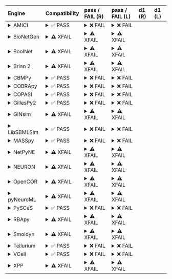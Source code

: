 | Engine                                                                                                                                     | Compatibility                                                                                                                                                                                                                                                                                                    | pass / FAIL (R)                                                                                                                                                                                                                                                                                                                                                                                                                                                                                                                                                                                                                                                                                                                                                                                                                                             | pass / FAIL (L)                                                                                                                                                                                                                                                                                                                                                                                                                                                                                                                                                              | d1 (R)   | d1 (L)   |
|:-------------------------------------------------------------------------------------------------------------------------------------------|:-----------------------------------------------------------------------------------------------------------------------------------------------------------------------------------------------------------------------------------------------------------------------------------------------------------------|:------------------------------------------------------------------------------------------------------------------------------------------------------------------------------------------------------------------------------------------------------------------------------------------------------------------------------------------------------------------------------------------------------------------------------------------------------------------------------------------------------------------------------------------------------------------------------------------------------------------------------------------------------------------------------------------------------------------------------------------------------------------------------------------------------------------------------------------------------------|:-----------------------------------------------------------------------------------------------------------------------------------------------------------------------------------------------------------------------------------------------------------------------------------------------------------------------------------------------------------------------------------------------------------------------------------------------------------------------------------------------------------------------------------------------------------------------------|:---------|:---------|
| <details><summary>AMICI</summary>https://docs.biosimulators.org/Biosimulators_AMICI/<br></details>                                         | <details><summary>&#9989; PASS</summary>The filenames '01186-sbml-l3v2.xml' and '01186-sbml-l3v2-sedml.xml' suggest the input files are ['SBML', 'SED-ML'] which is compatible with amici.<br><br>['SBML', 'SED-ML'] are compatible with amici.</details>                                                        | <details><summary>&#10060; FAIL</summary><a href="https://api.biosimulations.org/runs/6734b8375a60072d20f59f18">view</a><br><a href="https://api.biosimulations.org/results/6734b8375a60072d20f59f18/download">download</a><br><a href="https://api.biosimulations.org/logs/6734b8375a60072d20f59f18?includeOutput=true">logs</a><br><br>ERROR MESSAGE:<br>`/root/archive.omex` is not a valid COMBINE/OMEX archive.<br>  - The SED-ML file at location `./tmp525281` is invalid.<br>    - Data generator `OBJF_1` is invalid.<br>      - Variable `OBJF` is invalid.<br>        - One or more namespaces required for target `/sbml:sbml/sbml:model/fbc:listOfObjectives/fbc:objective[@fbc:id='OBJF']` are not defined. Only the following namespaces are defined for the target: `sbml`.<br><br>ERROR TYPE:<br>ValueError</details>                      | <details><summary>&#10060; FAIL</summary>ERROR MESSAGE:<br>`/root/in/01186-sbml-l3v2-sedml.omex` is not a valid COMBINE/OMEX archive.<br>  - The SED-ML file at location `./tmp737376` is invalid.<br>    - Data generator `OBJF_1` is invalid.<br>      - Variable `OBJF` is invalid.<br>        - One or more namespaces required for target `/sbml:sbml/sbml:model/fbc:listOfObjectives/fbc:objective[@fbc:id='OBJF']` are not defined. Only the following namespaces are defined for the target: `sbml`.<br><br>ERROR TYPE:<br>ValueError</details>                      |          |          |
| <details><summary>BioNetGen</summary>https://docs.biosimulators.org/Biosimulators_BioNetGen/<br></details>                                 | <details><summary>&#9888; XFAIL</summary>EXPECTED FAIL<br><br>The filenames '01186-sbml-l3v2.xml' and '01186-sbml-l3v2-sedml.xml' suggest the input files are ['SBML', 'SED-ML'] which is not compatible with bionetgen.<br><br>['BNGL', 'SED-ML'] are compatible with bionetgen.</details>                      | <details><summary>&#9888; XFAIL</summary>EXPECTED FAIL<br><br><a href="https://api.biosimulations.org/runs/6734b83c0d09353e8f109e4e">view</a><br><a href="https://api.biosimulations.org/results/6734b83c0d09353e8f109e4e/download">download</a><br><a href="https://api.biosimulations.org/logs/6734b83c0d09353e8f109e4e?includeOutput=true">logs</a><br><br>ERROR MESSAGE:<br>`/root/archive.omex` is not a valid COMBINE/OMEX archive.<br>  - The SED-ML file at location `./tmp791132` is invalid.<br>    - Data generator `OBJF_1` is invalid.<br>      - Variable `OBJF` is invalid.<br>        - One or more namespaces required for target `/sbml:sbml/sbml:model/fbc:listOfObjectives/fbc:objective[@fbc:id='OBJF']` are not defined. Only the following namespaces are defined for the target: `sbml`.<br><br>ERROR TYPE:<br>ValueError</details> | <details><summary>&#9888; XFAIL</summary>EXPECTED FAIL<br><br>ERROR MESSAGE:<br>`/root/in/01186-sbml-l3v2-sedml.omex` is not a valid COMBINE/OMEX archive.<br>  - The SED-ML file at location `./tmp713737` is invalid.<br>    - Data generator `OBJF_1` is invalid.<br>      - Variable `OBJF` is invalid.<br>        - One or more namespaces required for target `/sbml:sbml/sbml:model/fbc:listOfObjectives/fbc:objective[@fbc:id='OBJF']` are not defined. Only the following namespaces are defined for the target: `sbml`.<br><br>ERROR TYPE:<br>ValueError</details> |          |          |
| <details><summary>BoolNet</summary>https://docs.biosimulators.org/Biosimulators_BoolNet/<br></details>                                     | <details><summary>&#9888; XFAIL</summary>EXPECTED FAIL<br><br>The filenames '01186-sbml-l3v2.xml' and '01186-sbml-l3v2-sedml.xml' suggest the input files are ['SBML', 'SED-ML'] which is not compatible with boolnet.<br><br>['SBML-qual', 'SED-ML'] are compatible with boolnet.</details>                     | <details><summary>&#9888; XFAIL</summary>EXPECTED FAIL<br><br><a href="https://api.biosimulations.org/runs/6734b83fb678b3883bb6f461">view</a><br><a href="https://api.biosimulations.org/results/6734b83fb678b3883bb6f461/download">download</a><br><a href="https://api.biosimulations.org/logs/6734b83fb678b3883bb6f461?includeOutput=true">logs</a><br><br>ERROR MESSAGE:<br>`/root/archive.omex` is not a valid COMBINE/OMEX archive.<br>  - The SED-ML file at location `./tmp820974` is invalid.<br>    - Data generator `OBJF_1` is invalid.<br>      - Variable `OBJF` is invalid.<br>        - One or more namespaces required for target `/sbml:sbml/sbml:model/fbc:listOfObjectives/fbc:objective[@fbc:id='OBJF']` are not defined. Only the following namespaces are defined for the target: `sbml`.<br><br>ERROR TYPE:<br>ValueError</details> | <details><summary>&#9888; XFAIL</summary>EXPECTED FAIL<br><br>ERROR MESSAGE:<br>`/root/in/01186-sbml-l3v2-sedml.omex` is not a valid COMBINE/OMEX archive.<br>  - The SED-ML file at location `./tmp938788` is invalid.<br>    - Data generator `OBJF_1` is invalid.<br>      - Variable `OBJF` is invalid.<br>        - One or more namespaces required for target `/sbml:sbml/sbml:model/fbc:listOfObjectives/fbc:objective[@fbc:id='OBJF']` are not defined. Only the following namespaces are defined for the target: `sbml`.<br><br>ERROR TYPE:<br>ValueError</details> |          |          |
| <details><summary>Brian 2</summary>https://docs.biosimulators.org/Biosimulators_pyNeuroML/<br></details>                                   | <details><summary>&#9888; XFAIL</summary>EXPECTED FAIL<br><br>The filenames '01186-sbml-l3v2.xml' and '01186-sbml-l3v2-sedml.xml' suggest the input files are ['SBML', 'SED-ML'] which is not compatible with brian2.<br><br>['NeuroML', 'SED-ML', 'LEMS', 'SED-ML'] are compatible with brian2.</details>       | <details><summary>&#9888; XFAIL</summary>EXPECTED FAIL<br><br><a href="https://api.biosimulations.org/runs/6734b839b678b3883bb6f45c">view</a><br><a href="https://api.biosimulations.org/results/6734b839b678b3883bb6f45c/download">download</a><br><a href="https://api.biosimulations.org/logs/6734b839b678b3883bb6f45c?includeOutput=true">logs</a><br><br>ERROR MESSAGE:<br>No module named 'libsbml'<br><br>ERROR TYPE:<br>ModuleNotFoundError</details>                                                                                                                                                                                                                                                                                                                                                                                               | <details><summary>&#9888; XFAIL</summary>EXPECTED FAIL<br><br>ERROR MESSAGE:<br>No module named 'libsbml'<br><br>ERROR TYPE:<br>ModuleNotFoundError</details>                                                                                                                                                                                                                                                                                                                                                                                                                |          |          |
| <details><summary>CBMPy</summary>https://docs.biosimulators.org/Biosimulators_CBMPy/<br></details>                                         | <details><summary>&#9989; PASS</summary>The filenames '01186-sbml-l3v2.xml' and '01186-sbml-l3v2-sedml.xml' suggest the input files are ['SBML', 'SED-ML'] which is compatible with cbmpy.<br><br>['SBML', 'SED-ML'] are compatible with cbmpy.</details>                                                        | <details><summary>&#10060; FAIL</summary><a href="https://api.biosimulations.org/runs/6734b8410d09353e8f109e51">view</a><br><a href="https://api.biosimulations.org/results/6734b8410d09353e8f109e51/download">download</a><br><a href="https://api.biosimulations.org/logs/6734b8410d09353e8f109e51?includeOutput=true">logs</a><br><br>ERROR MESSAGE:<br>`/root/archive.omex` is not a valid COMBINE/OMEX archive.<br>  - The SED-ML file at location `./tmp243212` is invalid.<br>    - Data generator `OBJF_1` is invalid.<br>      - Variable `OBJF` is invalid.<br>        - One or more namespaces required for target `/sbml:sbml/sbml:model/fbc:listOfObjectives/fbc:objective[@fbc:id='OBJF']` are not defined. Only the following namespaces are defined for the target: `sbml`.<br><br>ERROR TYPE:<br>ValueError</details>                      | <details><summary>&#10060; FAIL</summary>ERROR MESSAGE:<br>`/root/in/01186-sbml-l3v2-sedml.omex` is not a valid COMBINE/OMEX archive.<br>  - The SED-ML file at location `./tmp693225` is invalid.<br>    - Data generator `OBJF_1` is invalid.<br>      - Variable `OBJF` is invalid.<br>        - One or more namespaces required for target `/sbml:sbml/sbml:model/fbc:listOfObjectives/fbc:objective[@fbc:id='OBJF']` are not defined. Only the following namespaces are defined for the target: `sbml`.<br><br>ERROR TYPE:<br>ValueError</details>                      |          |          |
| <details><summary>COBRApy</summary>https://docs.biosimulators.org/Biosimulators_COBRApy/<br>Only allows steady state simulations</details> | <details><summary>&#9989; PASS</summary>The filenames '01186-sbml-l3v2.xml' and '01186-sbml-l3v2-sedml.xml' suggest the input files are ['SBML', 'SED-ML'] which is compatible with cobrapy.<br><br>['SBML', 'SED-ML'] are compatible with cobrapy.</details>                                                    | <details><summary>&#10060; FAIL</summary><a href="https://api.biosimulations.org/runs/6734b8430d09353e8f109e56">view</a><br><a href="https://api.biosimulations.org/results/6734b8430d09353e8f109e56/download">download</a><br><a href="https://api.biosimulations.org/logs/6734b8430d09353e8f109e56?includeOutput=true">logs</a><br><br>ERROR MESSAGE:<br>`/root/archive.omex` is not a valid COMBINE/OMEX archive.<br>  - The SED-ML file at location `./tmp918177` is invalid.<br>    - Data generator `OBJF_1` is invalid.<br>      - Variable `OBJF` is invalid.<br>        - One or more namespaces required for target `/sbml:sbml/sbml:model/fbc:listOfObjectives/fbc:objective[@fbc:id='OBJF']` are not defined. Only the following namespaces are defined for the target: `sbml`.<br><br>ERROR TYPE:<br>ValueError</details>                      | <details><summary>&#10060; FAIL</summary>ERROR MESSAGE:<br>`/root/in/01186-sbml-l3v2-sedml.omex` is not a valid COMBINE/OMEX archive.<br>  - The SED-ML file at location `./tmp324352` is invalid.<br>    - Data generator `OBJF_1` is invalid.<br>      - Variable `OBJF` is invalid.<br>        - One or more namespaces required for target `/sbml:sbml/sbml:model/fbc:listOfObjectives/fbc:objective[@fbc:id='OBJF']` are not defined. Only the following namespaces are defined for the target: `sbml`.<br><br>ERROR TYPE:<br>ValueError</details>                      |          |          |
| <details><summary>COPASI</summary>https://docs.biosimulators.org/Biosimulators_COPASI/<br></details>                                       | <details><summary>&#9989; PASS</summary>The filenames '01186-sbml-l3v2.xml' and '01186-sbml-l3v2-sedml.xml' suggest the input files are ['SBML', 'SED-ML'] which is compatible with copasi.<br><br>['SBML', 'SED-ML'] are compatible with copasi.</details>                                                      | <details><summary>&#10060; FAIL</summary><a href="https://api.biosimulations.org/runs/6734b8460d09353e8f109e5a">view</a><br><a href="https://api.biosimulations.org/results/6734b8460d09353e8f109e5a/download">download</a><br><a href="https://api.biosimulations.org/logs/6734b8460d09353e8f109e5a?includeOutput=true">logs</a><br><br>ERROR MESSAGE:<br>`/root/archive.omex` is not a valid COMBINE/OMEX archive.<br>  - The SED-ML file at location `./tmp16472` is invalid.<br>    - Data generator `OBJF_1` is invalid.<br>      - Variable `OBJF` is invalid.<br>        - One or more namespaces required for target `/sbml:sbml/sbml:model/fbc:listOfObjectives/fbc:objective[@fbc:id='OBJF']` are not defined. Only the following namespaces are defined for the target: `sbml`.<br><br>ERROR TYPE:<br>ValueError</details>                       | <details><summary>&#10060; FAIL</summary>ERROR MESSAGE:<br>`/root/in/01186-sbml-l3v2-sedml.omex` is not a valid COMBINE/OMEX archive.<br>  - The SED-ML file at location `./tmp666700` is invalid.<br>    - Data generator `OBJF_1` is invalid.<br>      - Variable `OBJF` is invalid.<br>        - One or more namespaces required for target `/sbml:sbml/sbml:model/fbc:listOfObjectives/fbc:objective[@fbc:id='OBJF']` are not defined. Only the following namespaces are defined for the target: `sbml`.<br><br>ERROR TYPE:<br>ValueError</details>                      |          |          |
| <details><summary>GillesPy2</summary>https://docs.biosimulators.org/Biosimulators_GillesPy2/<br></details>                                 | <details><summary>&#9989; PASS</summary>The filenames '01186-sbml-l3v2.xml' and '01186-sbml-l3v2-sedml.xml' suggest the input files are ['SBML', 'SED-ML'] which is compatible with gillespy2.<br><br>['SBML', 'SED-ML'] are compatible with gillespy2.</details>                                                | <details><summary>&#10060; FAIL</summary><a href="https://api.biosimulations.org/runs/6734b8485a60072d20f59f26">view</a><br><a href="https://api.biosimulations.org/results/6734b8485a60072d20f59f26/download">download</a><br><a href="https://api.biosimulations.org/logs/6734b8485a60072d20f59f26?includeOutput=true">logs</a><br><br>ERROR MESSAGE:<br>`/root/archive.omex` is not a valid COMBINE/OMEX archive.<br>  - The SED-ML file at location `./tmp707249` is invalid.<br>    - Data generator `OBJF_1` is invalid.<br>      - Variable `OBJF` is invalid.<br>        - One or more namespaces required for target `/sbml:sbml/sbml:model/fbc:listOfObjectives/fbc:objective[@fbc:id='OBJF']` are not defined. Only the following namespaces are defined for the target: `sbml`.<br><br>ERROR TYPE:<br>ValueError</details>                      | <details><summary>&#10060; FAIL</summary>ERROR MESSAGE:<br>`/root/in/01186-sbml-l3v2-sedml.omex` is not a valid COMBINE/OMEX archive.<br>  - The SED-ML file at location `./tmp75439` is invalid.<br>    - Data generator `OBJF_1` is invalid.<br>      - Variable `OBJF` is invalid.<br>        - One or more namespaces required for target `/sbml:sbml/sbml:model/fbc:listOfObjectives/fbc:objective[@fbc:id='OBJF']` are not defined. Only the following namespaces are defined for the target: `sbml`.<br><br>ERROR TYPE:<br>ValueError</details>                       |          |          |
| <details><summary>GINsim</summary>https://docs.biosimulators.org/Biosimulators_GINsim/<br></details>                                       | <details><summary>&#9888; XFAIL</summary>EXPECTED FAIL<br><br>The filenames '01186-sbml-l3v2.xml' and '01186-sbml-l3v2-sedml.xml' suggest the input files are ['SBML', 'SED-ML'] which is not compatible with ginsim.<br><br>['SBML-qual', 'SED-ML'] are compatible with ginsim.</details>                       | <details><summary>&#9888; XFAIL</summary>EXPECTED FAIL<br><br><a href="https://api.biosimulations.org/runs/6734b84b5a60072d20f59f36">view</a><br><a href="https://api.biosimulations.org/results/6734b84b5a60072d20f59f36/download">download</a><br><a href="https://api.biosimulations.org/logs/6734b84b5a60072d20f59f36?includeOutput=true">logs</a><br><br>ERROR MESSAGE:<br>`/root/archive.omex` is not a valid COMBINE/OMEX archive.<br>  - The SED-ML file at location `./tmp453181` is invalid.<br>    - Data generator `OBJF_1` is invalid.<br>      - Variable `OBJF` is invalid.<br>        - One or more namespaces required for target `/sbml:sbml/sbml:model/fbc:listOfObjectives/fbc:objective[@fbc:id='OBJF']` are not defined. Only the following namespaces are defined for the target: `sbml`.<br><br>ERROR TYPE:<br>ValueError</details> | <details><summary>&#9888; XFAIL</summary>EXPECTED FAIL<br><br>ERROR MESSAGE:<br>`/root/in/01186-sbml-l3v2-sedml.omex` is not a valid COMBINE/OMEX archive.<br>  - The SED-ML file at location `./tmp40539` is invalid.<br>    - Data generator `OBJF_1` is invalid.<br>      - Variable `OBJF` is invalid.<br>        - One or more namespaces required for target `/sbml:sbml/sbml:model/fbc:listOfObjectives/fbc:objective[@fbc:id='OBJF']` are not defined. Only the following namespaces are defined for the target: `sbml`.<br><br>ERROR TYPE:<br>ValueError</details>  |          |          |
| <details><summary>LibSBMLSim</summary>https://docs.biosimulators.org/Biosimulators_LibSBMLSim/<br></details>                               | <details><summary>&#9989; PASS</summary>The filenames '01186-sbml-l3v2.xml' and '01186-sbml-l3v2-sedml.xml' suggest the input files are ['SBML', 'SED-ML'] which is compatible with libsbmlsim.<br><br>['SBML', 'SED-ML'] are compatible with libsbmlsim.</details>                                              | <details><summary>&#10060; FAIL</summary><a href="https://api.biosimulations.org/runs/6734b84db678b3883bb6f483">view</a><br><a href="https://api.biosimulations.org/results/6734b84db678b3883bb6f483/download">download</a><br><a href="https://api.biosimulations.org/logs/6734b84db678b3883bb6f483?includeOutput=true">logs</a><br><br>ERROR MESSAGE:<br>`/root/archive.omex` is not a valid COMBINE/OMEX archive.<br>  - The SED-ML file at location `./tmp250973` is invalid.<br>    - Data generator `OBJF_1` is invalid.<br>      - Variable `OBJF` is invalid.<br>        - One or more namespaces required for target `/sbml:sbml/sbml:model/fbc:listOfObjectives/fbc:objective[@fbc:id='OBJF']` are not defined. Only the following namespaces are defined for the target: `sbml`.<br><br>ERROR TYPE:<br>ValueError</details>                      | <details><summary>&#10060; FAIL</summary>ERROR MESSAGE:<br>`/root/in/01186-sbml-l3v2-sedml.omex` is not a valid COMBINE/OMEX archive.<br>  - The SED-ML file at location `./tmp267947` is invalid.<br>    - Data generator `OBJF_1` is invalid.<br>      - Variable `OBJF` is invalid.<br>        - One or more namespaces required for target `/sbml:sbml/sbml:model/fbc:listOfObjectives/fbc:objective[@fbc:id='OBJF']` are not defined. Only the following namespaces are defined for the target: `sbml`.<br><br>ERROR TYPE:<br>ValueError</details>                      |          |          |
| <details><summary>MASSpy</summary>https://docs.biosimulators.org/Biosimulators_MASSpy/<br></details>                                       | <details><summary>&#9989; PASS</summary>The filenames '01186-sbml-l3v2.xml' and '01186-sbml-l3v2-sedml.xml' suggest the input files are ['SBML', 'SED-ML'] which is compatible with masspy.<br><br>['SBML', 'SED-ML'] are compatible with masspy.</details>                                                      | <details><summary>&#10060; FAIL</summary><a href="https://api.biosimulations.org/runs/6734b851b678b3883bb6f492">view</a><br><a href="https://api.biosimulations.org/results/6734b851b678b3883bb6f492/download">download</a><br><a href="https://api.biosimulations.org/logs/6734b851b678b3883bb6f492?includeOutput=true">logs</a><br><br>ERROR MESSAGE:<br>`/root/archive.omex` is not a valid COMBINE/OMEX archive.<br>  - The SED-ML file at location `./tmp576715` is invalid.<br>    - Data generator `OBJF_1` is invalid.<br>      - Variable `OBJF` is invalid.<br>        - One or more namespaces required for target `/sbml:sbml/sbml:model/fbc:listOfObjectives/fbc:objective[@fbc:id='OBJF']` are not defined. Only the following namespaces are defined for the target: `sbml`.<br><br>ERROR TYPE:<br>ValueError</details>                      | <details><summary>&#10060; FAIL</summary>ERROR MESSAGE:<br>`/root/in/01186-sbml-l3v2-sedml.omex` is not a valid COMBINE/OMEX archive.<br>  - The SED-ML file at location `./tmp701617` is invalid.<br>    - Data generator `OBJF_1` is invalid.<br>      - Variable `OBJF` is invalid.<br>        - One or more namespaces required for target `/sbml:sbml/sbml:model/fbc:listOfObjectives/fbc:objective[@fbc:id='OBJF']` are not defined. Only the following namespaces are defined for the target: `sbml`.<br><br>ERROR TYPE:<br>ValueError</details>                      |          |          |
| <details><summary>NetPyNE</summary>https://docs.biosimulators.org/Biosimulators_pyNeuroML/<br></details>                                   | <details><summary>&#9888; XFAIL</summary>EXPECTED FAIL<br><br>The filenames '01186-sbml-l3v2.xml' and '01186-sbml-l3v2-sedml.xml' suggest the input files are ['SBML', 'SED-ML'] which is not compatible with netpyne.<br><br>['NeuroML', 'SED-ML', 'LEMS', 'SED-ML'] are compatible with netpyne.</details>     | <details><summary>&#9888; XFAIL</summary>EXPECTED FAIL<br><br><a href="https://api.biosimulations.org/runs/6734b8535a60072d20f59f49">view</a><br><a href="https://api.biosimulations.org/results/6734b8535a60072d20f59f49/download">download</a><br><a href="https://api.biosimulations.org/logs/6734b8535a60072d20f59f49?includeOutput=true">logs</a><br><br>ERROR MESSAGE:<br>No module named 'libsbml'<br><br>ERROR TYPE:<br>ModuleNotFoundError</details>                                                                                                                                                                                                                                                                                                                                                                                               | <details><summary>&#9888; XFAIL</summary>EXPECTED FAIL<br><br>ERROR MESSAGE:<br>No module named 'libsbml'<br><br>ERROR TYPE:<br>ModuleNotFoundError</details>                                                                                                                                                                                                                                                                                                                                                                                                                |          |          |
| <details><summary>NEURON</summary>https://docs.biosimulators.org/Biosimulators_pyNeuroML/<br></details>                                    | <details><summary>&#9888; XFAIL</summary>EXPECTED FAIL<br><br>The filenames '01186-sbml-l3v2.xml' and '01186-sbml-l3v2-sedml.xml' suggest the input files are ['SBML', 'SED-ML'] which is not compatible with neuron.<br><br>['NeuroML', 'SED-ML', 'LEMS', 'SED-ML'] are compatible with neuron.</details>       | <details><summary>&#9888; XFAIL</summary>EXPECTED FAIL<br><br><a href="https://api.biosimulations.org/runs/6734b8565a60072d20f59f5a">view</a><br><a href="https://api.biosimulations.org/results/6734b8565a60072d20f59f5a/download">download</a><br><a href="https://api.biosimulations.org/logs/6734b8565a60072d20f59f5a?includeOutput=true">logs</a><br><br>ERROR MESSAGE:<br>No module named 'libsbml'<br><br>ERROR TYPE:<br>ModuleNotFoundError</details>                                                                                                                                                                                                                                                                                                                                                                                               | <details><summary>&#9888; XFAIL</summary>EXPECTED FAIL<br><br>ERROR MESSAGE:<br>No module named 'libsbml'<br><br>ERROR TYPE:<br>ModuleNotFoundError</details>                                                                                                                                                                                                                                                                                                                                                                                                                |          |          |
| <details><summary>OpenCOR</summary>https://docs.biosimulators.org/Biosimulators_OpenCOR/<br></details>                                     | <details><summary>&#9888; XFAIL</summary>EXPECTED FAIL<br><br>The filenames '01186-sbml-l3v2.xml' and '01186-sbml-l3v2-sedml.xml' suggest the input files are ['SBML', 'SED-ML'] which is not compatible with opencor.<br><br>['CellML', 'SED-ML'] are compatible with opencor.</details>                        | <details><summary>&#9888; XFAIL</summary>EXPECTED FAIL<br><br><a href="https://api.biosimulations.org/runs/6734b8580d09353e8f109eb0">view</a><br><a href="https://api.biosimulations.org/results/6734b8580d09353e8f109eb0/download">download</a><br><a href="https://api.biosimulations.org/logs/6734b8580d09353e8f109eb0?includeOutput=true">logs</a><br><br>ERROR MESSAGE:<br>No module named 'libsbml'<br><br>ERROR TYPE:<br>ModuleNotFoundError</details>                                                                                                                                                                                                                                                                                                                                                                                               | <details><summary>&#9888; XFAIL</summary>EXPECTED FAIL<br><br>ERROR MESSAGE:<br>No module named 'libsbml'<br><br>ERROR TYPE:<br>ModuleNotFoundError</details>                                                                                                                                                                                                                                                                                                                                                                                                                |          |          |
| <details><summary>pyNeuroML</summary>https://docs.biosimulators.org/Biosimulators_pyNeuroML/<br></details>                                 | <details><summary>&#9888; XFAIL</summary>EXPECTED FAIL<br><br>The filenames '01186-sbml-l3v2.xml' and '01186-sbml-l3v2-sedml.xml' suggest the input files are ['SBML', 'SED-ML'] which is not compatible with pyneuroml.<br><br>['NeuroML', 'SED-ML', 'LEMS', 'SED-ML'] are compatible with pyneuroml.</details> | <details><summary>&#9888; XFAIL</summary>EXPECTED FAIL<br><br><a href="https://api.biosimulations.org/runs/6734b85a0d09353e8f109ebb">view</a><br><a href="https://api.biosimulations.org/results/6734b85a0d09353e8f109ebb/download">download</a><br><a href="https://api.biosimulations.org/logs/6734b85a0d09353e8f109ebb?includeOutput=true">logs</a><br><br>ERROR MESSAGE:<br>No module named 'libsbml'<br><br>ERROR TYPE:<br>ModuleNotFoundError</details>                                                                                                                                                                                                                                                                                                                                                                                               | <details><summary>&#9888; XFAIL</summary>EXPECTED FAIL<br><br>ERROR MESSAGE:<br>No module named 'libsbml'<br><br>ERROR TYPE:<br>ModuleNotFoundError</details>                                                                                                                                                                                                                                                                                                                                                                                                                |          |          |
| <details><summary>PySCeS</summary>https://docs.biosimulators.org/Biosimulators_PySCeS/<br></details>                                       | <details><summary>&#9989; PASS</summary>The filenames '01186-sbml-l3v2.xml' and '01186-sbml-l3v2-sedml.xml' suggest the input files are ['SBML', 'SED-ML'] which is compatible with pysces.<br><br>['SBML', 'SED-ML'] are compatible with pysces.</details>                                                      | <details><summary>&#10060; FAIL</summary><a href="https://api.biosimulations.org/runs/6734b85c5a60072d20f59f76">view</a><br><a href="https://api.biosimulations.org/results/6734b85c5a60072d20f59f76/download">download</a><br><a href="https://api.biosimulations.org/logs/6734b85c5a60072d20f59f76?includeOutput=true">logs</a><br><br>ERROR MESSAGE:<br>`/root/archive.omex` is not a valid COMBINE/OMEX archive.<br>  - The SED-ML file at location `./tmp20997` is invalid.<br>    - Data generator `OBJF_1` is invalid.<br>      - Variable `OBJF` is invalid.<br>        - One or more namespaces required for target `/sbml:sbml/sbml:model/fbc:listOfObjectives/fbc:objective[@fbc:id='OBJF']` are not defined. Only the following namespaces are defined for the target: `sbml`.<br><br>ERROR TYPE:<br>ValueError</details>                       | <details><summary>&#10060; FAIL</summary>ERROR MESSAGE:<br>`/root/in/01186-sbml-l3v2-sedml.omex` is not a valid COMBINE/OMEX archive.<br>  - The SED-ML file at location `./tmp824724` is invalid.<br>    - Data generator `OBJF_1` is invalid.<br>      - Variable `OBJF` is invalid.<br>        - One or more namespaces required for target `/sbml:sbml/sbml:model/fbc:listOfObjectives/fbc:objective[@fbc:id='OBJF']` are not defined. Only the following namespaces are defined for the target: `sbml`.<br><br>ERROR TYPE:<br>ValueError</details>                      |          |          |
| <details><summary>RBApy</summary>https://docs.biosimulators.org/Biosimulators_RBApy/<br></details>                                         | <details><summary>&#9888; XFAIL</summary>EXPECTED FAIL<br><br>The filenames '01186-sbml-l3v2.xml' and '01186-sbml-l3v2-sedml.xml' suggest the input files are ['SBML', 'SED-ML'] which is not compatible with rbapy.<br><br>['RBApy', 'SED-ML'] are compatible with rbapy.</details>                             | <details><summary>&#9888; XFAIL</summary>EXPECTED FAIL<br><br><a href="https://api.biosimulations.org/runs/6734b85eb678b3883bb6f4c7">view</a><br><a href="https://api.biosimulations.org/results/6734b85eb678b3883bb6f4c7/download">download</a><br><a href="https://api.biosimulations.org/logs/6734b85eb678b3883bb6f4c7?includeOutput=true">logs</a><br><br>ERROR MESSAGE:<br>`/root/archive.omex` is not a valid COMBINE/OMEX archive.<br>  - The SED-ML file at location `./tmp514290` is invalid.<br>    - Data generator `OBJF_1` is invalid.<br>      - Variable `OBJF` is invalid.<br>        - One or more namespaces required for target `/sbml:sbml/sbml:model/fbc:listOfObjectives/fbc:objective[@fbc:id='OBJF']` are not defined. Only the following namespaces are defined for the target: `sbml`.<br><br>ERROR TYPE:<br>ValueError</details> | <details><summary>&#9888; XFAIL</summary>EXPECTED FAIL<br><br>ERROR MESSAGE:<br>`/root/in/01186-sbml-l3v2-sedml.omex` is not a valid COMBINE/OMEX archive.<br>  - The SED-ML file at location `./tmp737329` is invalid.<br>    - Data generator `OBJF_1` is invalid.<br>      - Variable `OBJF` is invalid.<br>        - One or more namespaces required for target `/sbml:sbml/sbml:model/fbc:listOfObjectives/fbc:objective[@fbc:id='OBJF']` are not defined. Only the following namespaces are defined for the target: `sbml`.<br><br>ERROR TYPE:<br>ValueError</details> |          |          |
| <details><summary>Smoldyn</summary>https://smoldyn.readthedocs.io/en/latest/python/api.html#sed-ml-combine-biosimulators-api<br></details> | <details><summary>&#9888; XFAIL</summary>EXPECTED FAIL<br><br>The filenames '01186-sbml-l3v2.xml' and '01186-sbml-l3v2-sedml.xml' suggest the input files are ['SBML', 'SED-ML'] which is not compatible with smoldyn.<br><br>['Smoldyn', 'SED-ML'] are compatible with smoldyn.</details>                       | <details><summary>&#9888; XFAIL</summary>EXPECTED FAIL<br><br><a href="https://api.biosimulations.org/runs/6734b8600d09353e8f109ed5">view</a><br><a href="https://api.biosimulations.org/results/6734b8600d09353e8f109ed5/download">download</a><br><a href="https://api.biosimulations.org/logs/6734b8600d09353e8f109ed5?includeOutput=true">logs</a><br><br>ERROR MESSAGE:<br>No module named 'libsbml'<br><br>ERROR TYPE:<br>ModuleNotFoundError</details>                                                                                                                                                                                                                                                                                                                                                                                               | <details><summary>&#9888; XFAIL</summary>EXPECTED FAIL<br><br>ERROR MESSAGE:<br>Error unknown. The log.yml containing error information was not found.<br><br></details>                                                                                                                                                                                                                                                                                                                                                                                                     |          |          |
| <details><summary>Tellurium</summary>https://docs.biosimulators.org/Biosimulators_tellurium/<br></details>                                 | <details><summary>&#9989; PASS</summary>The filenames '01186-sbml-l3v2.xml' and '01186-sbml-l3v2-sedml.xml' suggest the input files are ['SBML', 'SED-ML'] which is compatible with tellurium.<br><br>['SBML', 'SED-ML'] are compatible with tellurium.</details>                                                | <details><summary>&#10060; FAIL</summary><a href="https://api.biosimulations.org/runs/6734b862b678b3883bb6f4e4">view</a><br><a href="https://api.biosimulations.org/results/6734b862b678b3883bb6f4e4/download">download</a><br><a href="https://api.biosimulations.org/logs/6734b862b678b3883bb6f4e4?includeOutput=true">logs</a><br><br>ERROR MESSAGE:<br>`/root/archive.omex` is not a valid COMBINE/OMEX archive.<br>  - The SED-ML file at location `./tmp14673` is invalid.<br>    - Data generator `OBJF_1` is invalid.<br>      - Variable `OBJF` is invalid.<br>        - One or more namespaces required for target `/sbml:sbml/sbml:model/fbc:listOfObjectives/fbc:objective[@fbc:id='OBJF']` are not defined. Only the following namespaces are defined for the target: `sbml`.<br><br>ERROR TYPE:<br>ValueError</details>                       | <details><summary>&#10060; FAIL</summary>ERROR MESSAGE:<br>`/root/in/01186-sbml-l3v2-sedml.omex` is not a valid COMBINE/OMEX archive.<br>  - The SED-ML file at location `./tmp748833` is invalid.<br>    - Data generator `OBJF_1` is invalid.<br>      - Variable `OBJF` is invalid.<br>        - One or more namespaces required for target `/sbml:sbml/sbml:model/fbc:listOfObjectives/fbc:objective[@fbc:id='OBJF']` are not defined. Only the following namespaces are defined for the target: `sbml`.<br><br>ERROR TYPE:<br>ValueError</details>                      |          |          |
| <details><summary>VCell</summary>https://github.com/virtualcell/vcell<br></details>                                                        | <details><summary>&#9989; PASS</summary>The filenames '01186-sbml-l3v2.xml' and '01186-sbml-l3v2-sedml.xml' suggest the input files are ['SBML', 'SED-ML'] which is compatible with vcell.<br><br>['SBML', 'SED-ML', 'BNGL', 'SED-ML'] are compatible with vcell.</details>                                      | <details><summary>&#10060; FAIL</summary><a href="https://api.biosimulations.org/runs/6734b866b678b3883bb6f501">view</a><br><a href="https://api.biosimulations.org/results/6734b866b678b3883bb6f501/download">download</a><br><a href="https://api.biosimulations.org/logs/6734b866b678b3883bb6f501?includeOutput=true">logs</a><br><br>ERROR MESSAGE:<br>status: QUEUED<br><br></details>                                                                                                                                                                                                                                                                                                                                                                                                                                                                 | <details><summary>&#10060; FAIL</summary>ERROR MESSAGE:<br>Runtime Exception<br><br></details>                                                                                                                                                                                                                                                                                                                                                                                                                                                                               |          |          |
| <details><summary>XPP</summary>https://docs.biosimulators.org/Biosimulators_XPP/<br></details>                                             | <details><summary>&#9888; XFAIL</summary>EXPECTED FAIL<br><br>The filenames '01186-sbml-l3v2.xml' and '01186-sbml-l3v2-sedml.xml' suggest the input files are ['SBML', 'SED-ML'] which is not compatible with xpp.<br><br>['XPP', 'SED-ML'] are compatible with xpp.</details>                                   | <details><summary>&#9888; XFAIL</summary>EXPECTED FAIL<br><br><a href="https://api.biosimulations.org/runs/6734b869b678b3883bb6f50e">view</a><br><a href="https://api.biosimulations.org/results/6734b869b678b3883bb6f50e/download">download</a><br><a href="https://api.biosimulations.org/logs/6734b869b678b3883bb6f50e?includeOutput=true">logs</a><br><br>ERROR MESSAGE:<br>No module named 'libsbml'<br><br>ERROR TYPE:<br>ModuleNotFoundError</details>                                                                                                                                                                                                                                                                                                                                                                                               | <details><summary>&#9888; XFAIL</summary>EXPECTED FAIL<br><br>ERROR MESSAGE:<br>No module named 'libsbml'<br><br>ERROR TYPE:<br>ModuleNotFoundError</details>                                                                                                                                                                                                                                                                                                                                                                                                                |          |          |